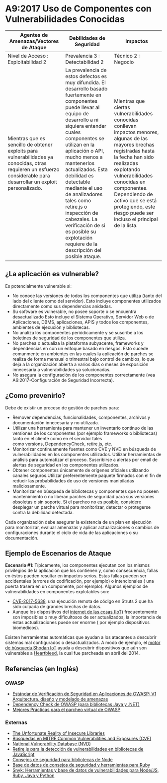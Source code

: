 # A9:2017 Uso de Componentes con Vulnerabilidades Conocidas

| Agentes de Amenazas/Vectores de Ataque | Debilidades de Seguridad           | Impactos               |
| -- | -- | -- |
| Nivel de Acceso : Exploitabilidad 2 | Prevalencia 3 : Detectabilidad 2 | Técnico 2 : Negocio |
| Mientras que es sencillo de obtener exploits para vulnerabilidades ya conocidas, otras requieren un esfuerzo considerable para desarrollar un exploit personalizado. | La prevalencia de estos defectos es muy difundida. El desarrollo basado fuertemente en componentes puede llevar al equipo de desarrollo a ni siquiera entender cuales componentes se utilizan en la aplicación o API, mucho menos a mantenerlos actualizados. Esta debilidad es detectable mediante el uso de analizadores tales como retire.js o inspección de cabezales. La verificación de si es posible su explotación requiere de la descripción del posible ataque. | Mientras que ciertas vulnerabilidades conocidas conllevan impactos menores, algunas de las mayores brechas registradas hasta la fecha han sido realizadas explotando vulnerabilidades conocidas en componentes. Dependiendo de activo que se está protegiendo, este riesgo puede ser incluso el principal de la lista.|

## ¿La aplicación es vulnerable?

Es potencialmente vulnerable si:

* No conoce las versiones de todos los componentes que utiliza (tanto del lado del cliente como del servidor). Esto incluye componentes utilizados directamente como sus dependencias anidadas.
* Su software es vulnerable, no posee soporte o se encuentra desactualizado Esto incluye el Sistema Operativo, Servidor Web o de Aplicaciones, DBMS, aplicaciones, APIS y todos los componentes, ambientes de ejecución y bibliotecas.
* No analiza los componentes periódicamente y se suscribe a los boletines de seguridad de los componentes que utiliza.
* No parchea o actualiza la plataforma subyacente, frameworks y dependencias en con un enfoque basado en riesgos. Esto sucede comunmente en ambientes en las cuales la aplicación de parches se realiza de forma mensual o trimestral bajo control de cambios, lo que deja a la organización abierta a varios días o meses de exposición innecesaria a vulnerabilidades ya solucionadas.
* No asegura la configuración de los componentes correctamente (vea A6:2017-Configuración de Seguridad Incorrecta).

## ¿Como prevenirlo?

Debe de existir un proceso de gestión de parches para:

* Remover dependencias, funcionalidades, componentes, archivos y documentación innecesaria y no utilizada.
* Utilizar una herramienta para mantener un inventario contínuo de las versiones de los componentes (por ejemplo frameworks o bibliotecas) tanto en el cliente como en el servidor tales como versions, DependencyCheck, retire.js, etc.
* Monitorizar continuamente fuentes como CVE y NVD en búsqueda de vulnerabilidades en los componentes utilizados. Utilizar herramientas de análisis para automatizar el proceso. Suscribirse a alertas por email de alertas de seguridad en los componentes utilizados.
* Obtener componentes únicamente de orígenes oficiales utilizando canales seguros.Utilizar preferentemente paquete firmados con el fin de reducir las probabilidades de uso de versiones manipiladas maliciosamente.
* Monitorizar en búsqueda de bibliotecas y componentes que no poseen mantenimiento o no liberan parches de seguridad para sus versiones obsoletas o sin soporte. Si el parcheo no es posible, considere desplegar un parche virtual para monitorizar, detectar o protegerse contra la debilidad detectada.

Cada organización debe asegurar la existencia de un plan en ejecución para monitorizar, evaluar amenazas y aplicar actualizaciones o cambios de configuraciones durante el ciclo de vida de las aplicaciones o su documentación.

## Ejemplo de Escenarios de Ataque 

**Escenario #1**: Típicamente, los componentes ejecutan con los mismos privilegios de la aplicación que los contienen y, como consecuencia, fallas en éstos pueden resultar en impactos serios. Estas fallas pueden ser accidentales (errores de codificación, por ejemplo) o intencionales ( una puerta trasera en un componente, por ejemplo). Algunos ejemplos de vulnerabilidades en componentes explotables son:

* [CVE-2017-5638](https://cve.mitre.org/cgi-bin/cvename.cgi?name=CVE-2017-5638), una ejecución remota de código en Struts 2 que ha sido culpada de grandes brechas de datos.
* Aunque los dispositivos del [internet de las cosas (IoT)](https://en.wikipedia.org/wiki/Internet_of_things) frecuentemente son imposibles o muy dificultosos de ser actualizados, la importancia de éstas actualizaciones puede ser enorme ( por ejemplo dispositivos biomedicos).

Existen herramientas automáticas que ayudan a los atacantes a descubrir sistemas mal configurados o desactualizados. A modo de ejemplo, el [motor de búsqueda Shodan IoT](https://www.shodan.io/report/89bnfUyJ) ayuda a descubrir dispositivos que aún son vulnerables a [Heartbleed](https://en.wikipedia.org/wiki/Heartbleed), la cual fue parcheada en abril del 2014.

## Referencias (en Inglés)

### OWASP

* [Estándar de Verificación de Seguridad en Aplicaciones de OWASP: V1 Arquitectura, diseño y modelado de amenazas](https://github.com/OWASP/ASVS/blob/v4.0.2/4.0/en/0x10-V1-Architecture.md)
* [Dependency Check de OWASP (para bibliotecas Java y .NET)](https://owasp.org/www-project-dependency-check/)
* [Mejores Prácticas para el parcheo virtual de OWASP](https://owasp.org/www-community/Virtual_Patching_Best_Practices)

### Externas

* [The Unfortunate Reality of Insecure Libraries](https://www.aspectsecurity.com/research-presentations/the-unfortunate-reality-of-insecure-libraries)
* [Búsquedas en MITRE Common Vulnerabilities and Exposures (CVE)](https://www.cvedetails.com/version-search.php)
* [National Vulnerability Database (NVD)](https://nvd.nist.gov/)
* [Retire.js para la detección de vulnerabilidades en bibliotecas de JavaScript](https://github.com/retirejs/retire.js/)
* [Consejos de seguridad para bibliotecas de Node](https://nodesecurity.io/advisories)
* [Base de datos de consejos de seguridad y herramientas para Ruby](https://rubysec.com/)
* [Snyk: Herramientas y base de datos de vulnerabilidades para Node/JS, Ruby, Java y Python](https://snyk.io/vuln)
